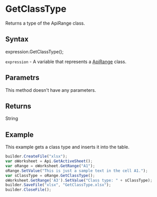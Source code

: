 # GetClassType

Returns a type of the ApiRange class.

## Syntax

expression.GetClassType();

`expression` - A variable that represents a [ApiRange](../ApiRange.md) class.

## Parametrs

This method doesn't have any parameters.

## Returns

String

## Example

This example gets a class type and inserts it into the table.

```javascript
builder.CreateFile("xlsx");
var oWorksheet = Api.GetActiveSheet();
var oRange = oWorksheet.GetRange("A1");
oRange.SetValue("This is just a sample text in the cell A1.");
var sClassType = oRange.GetClassType();
oWorksheet.GetRange('A3').SetValue("Class type: " + sClassType);
builder.SaveFile("xlsx", "GetClassType.xlsx");
builder.CloseFile();
```